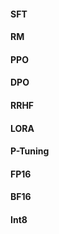 #### SFT



#### RM



#### PPO



#### DPO



#### RRHF



#### LORA



#### P-Tuning



#### FP16



#### BF16



#### Int8